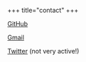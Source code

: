 +++
title="contact"
+++

[GitHub](https://github.com/abhikjain360)

[Gmail](mailto:abhikjain360@gmail.com?subject=[GitHub])

[Twitter](https://twitter.com/abhikjain360) (not very active!)
